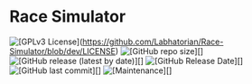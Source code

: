 # Race Simulator
![[GPLv3 License]](https://img.shields.io/badge/License-GPL%20v3-yellow.svg)(https://github.com/Labhatorian/Race-Simulator/blob/dev/LICENSE)
![[GitHub repo size]](https://img.shields.io/github/repo-size/Labhatorian/Race-Simulator)[]
![[GitHub release (latest by date)]](https://img.shields.io/github/v/release/Labhatorian/Race-Simulator)[]
![[GitHub Release Date]](https://img.shields.io/github/release-date/Labhatorian/Race-Simulator)[]
![[GitHub last commit]](https://img.shields.io/github/last-commit/Labhatorian/Race-Simulator)[]
![[Maintenance]](https://img.shields.io/maintenance/yes/2022)[]